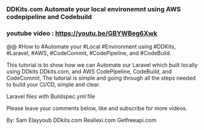 ### DDKits.com Automate your local environemnt using AWS codepipeline and Codebuild

### youtube video : https://youtu.be/GBYWBeg6Xwk 

@@
#How to #Automate your #Local #Environment using #DDKits, #Laravel, #AWS, #CodeCommit, #CodePipeline, and #CodeBuild.

This tutorial is to show how we can Automate our Laravel which built locally using DDkits DDkits.com, and AWS CodePipeline, CodeBuild, and CodeCommit, The tutorial is simple and going through all the steps needed to build your CI/CD, simple and clear.

Laravel files with Buildspec.yml file 


Please leave your comments below, like and subscribe for more videos.

By: Sam Elayyoub 
DDkits.com 
Reallexi.com 
Getfreeapi.com
